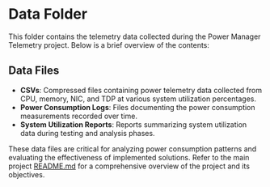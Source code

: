 # Data Folder

This folder contains the telemetry data collected during the Power Manager Telemetry project. Below is a brief overview of the contents:

## Data Files
- **CSVs**: Compressed files containing power telemetry data collected from CPU, memory, NIC, and TDP at various system utilization percentages.
- **Power Consumption Logs**: Files documenting the power consumption measurements recorded over time.
- **System Utilization Reports**: Reports summarizing system utilization data during testing and analysis phases.

These data files are critical for analyzing power consumption patterns and evaluating the effectiveness of implemented solutions. Refer to the main project [README.md](../README.md) for a comprehensive overview of the project and its objectives.
